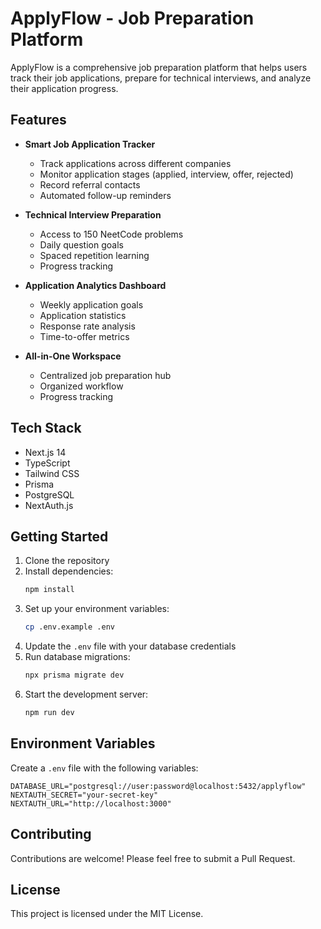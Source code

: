 # ApplyFlow - Job Preparation Platform

ApplyFlow is a comprehensive job preparation platform that helps users track their job applications, prepare for technical interviews, and analyze their application progress.

## Features

- **Smart Job Application Tracker**
  - Track applications across different companies
  - Monitor application stages (applied, interview, offer, rejected)
  - Record referral contacts
  - Automated follow-up reminders

- **Technical Interview Preparation**
  - Access to 150 NeetCode problems
  - Daily question goals
  - Spaced repetition learning
  - Progress tracking

- **Application Analytics Dashboard**
  - Weekly application goals
  - Application statistics
  - Response rate analysis
  - Time-to-offer metrics

- **All-in-One Workspace**
  - Centralized job preparation hub
  - Organized workflow
  - Progress tracking

## Tech Stack

- Next.js 14
- TypeScript
- Tailwind CSS
- Prisma
- PostgreSQL
- NextAuth.js

## Getting Started

1. Clone the repository
2. Install dependencies:
   ```bash
   npm install
   ```
3. Set up your environment variables:
   ```bash
   cp .env.example .env
   ```
4. Update the `.env` file with your database credentials
5. Run database migrations:
   ```bash
   npx prisma migrate dev
   ```
6. Start the development server:
   ```bash
   npm run dev
   ```

## Environment Variables

Create a `.env` file with the following variables:

```env
DATABASE_URL="postgresql://user:password@localhost:5432/applyflow"
NEXTAUTH_SECRET="your-secret-key"
NEXTAUTH_URL="http://localhost:3000"
```

## Contributing

Contributions are welcome! Please feel free to submit a Pull Request.

## License

This project is licensed under the MIT License.
